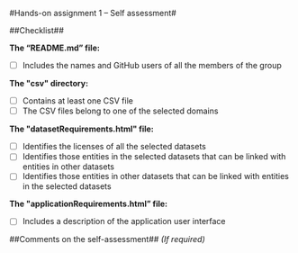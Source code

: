 #Hands-on assignment 1 – Self assessment#

##Checklist##

**The “README.md” file:**

- [ ] Includes the names and GitHub users of all the members of the group

**The "csv" directory:**

- [ ] Contains at least one CSV file 
- [ ] The CSV files belong to one of the selected domains

**The "datasetRequirements.html" file:**

- [ ] Identifies the licenses of all the selected datasets
- [ ] Identifies those entities in the selected datasets that can be linked with entities in other datasets
- [ ] Identifies those entities in other datasets that can be linked with entities in the selected datasets 

**The "applicationRequirements.html” file:**

- [ ] Includes a description of the application user interface

##Comments on the self-assessment##
_(If required)_
